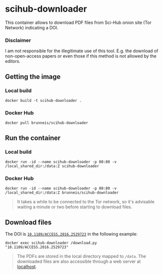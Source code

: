 # scihub-downloader
This container allows to download PDF files from Sci-Hub onion site (Tor Network) indicating a DOI.

### Disclaimer
I am not responsible for the illegitimate use of this tool. E.g. the download of non-open-access papers or even those if this method is not allowed by the editors.

## Getting the image
### Local build
`docker build -t scihub-downloader .`

### Docker Hub
`docker pull brunneis/scihub-downloader`

## Run the container
### Local build
`docker run -id --name scihub-downloader -p 80:80 -v /local_shared_dir:/data:Z scihub-downloader`

### Docker Hub
`docker run -id --name scihub-downloader -p 80:80 -v /local_shared_dir:/data:Z brunneis/scihub-downloader`

> It takes a while to be connected to the Tor network, so it's advisable waiting a minute or two before starting to download files.

## Download files
The DOI is [`10.1109/ACCESS.2016.2529723`](http://ieeexplore.ieee.org/stamp/stamp.jsp?arnumber=7406686) in the following example:

`docker exec scihub-downloader /download.py "10.1109/ACCESS.2016.2529723"`

> The PDFs are stored in the local directory mapped to `/data`. The downloaded files are also accessible through a web server at [localhost](http://localhost/).
